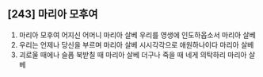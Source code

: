 ## [243] 마리아 모후여

1) 마리아 모후여 어지신 어머니 마리아 살베 우리를 영생에 인도하옵소서 마리아 살베
2) 우리는 언제나 당신을 부르며 마리아 살베 시시각각으로 애원하나이다 마리아 살베
3) 괴로울 때에나 슬픔 북받칠 때 마리아 살베 더구나 죽을 때 네게 의탁하리 마리아 살베
